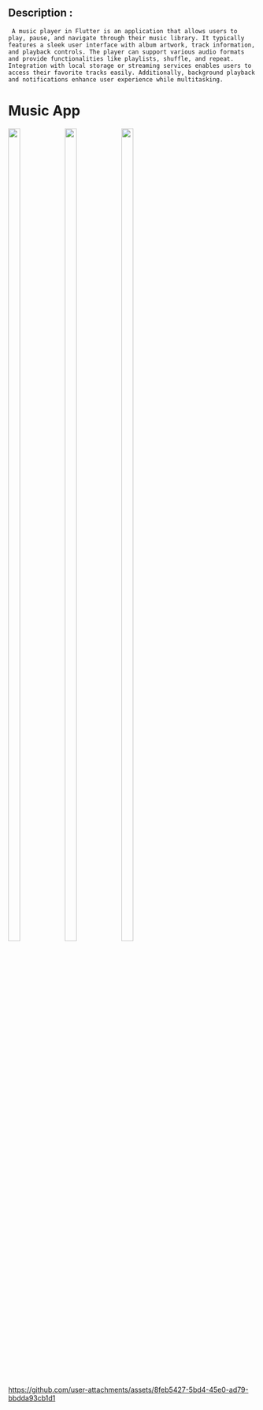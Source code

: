 ## Description :

``` A music player in Flutter is an application that allows users to play, pause, and navigate through their music library. It typically features a sleek user interface with album artwork, track information, and playback controls. The player can support various audio formats and provide functionalities like playlists, shuffle, and repeat. Integration with local storage or streaming services enables users to access their favorite tracks easily. Additionally, background playback and notifications enhance user experience while multitasking.```

# Music App

<img src="https://github.com/user-attachments/assets/ae4bd198-4be8-4ed7-930a-5cf5811c5796" height=65% width=22%>
<img src="https://github.com/user-attachments/assets/25d5cb93-7839-4f9a-811a-e9290b5800ea" height=65% width=22%>
<img src="https://github.com/user-attachments/assets/5e15656a-c05a-449f-a54b-6c9cc890aef6" height=65% width=22%>


https://github.com/user-attachments/assets/8feb5427-5bd4-45e0-ad79-bbdda93cb1d1

